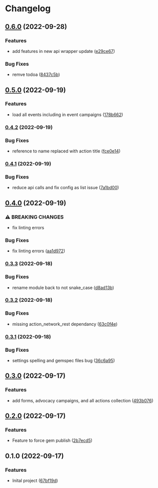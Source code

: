 # Changelog

## [0.6.0](https://www.github.com/joe-irving/jekyll-action-network/compare/v0.5.0...v0.6.0) (2022-09-28)


### Features

* add features in new api wrapper update ([e29ce67](https://www.github.com/joe-irving/jekyll-action-network/commit/e29ce67e63d612a30c493317c752441472c2d30b))


### Bug Fixes

* remve todoa ([8437c5b](https://www.github.com/joe-irving/jekyll-action-network/commit/8437c5bb4b71789d3321205096f97595899707fe))

## [0.5.0](https://www.github.com/joe-irving/jekyll-action-network/compare/v0.4.2...v0.5.0) (2022-09-19)


### Features

* load all events including in event campaigns ([178b662](https://www.github.com/joe-irving/jekyll-action-network/commit/178b662d8a6c7b43ad842594fc62dd3e00b97f5e))

### [0.4.2](https://www.github.com/joe-irving/jekyll-action-network/compare/v0.4.1...v0.4.2) (2022-09-19)


### Bug Fixes

* reference to name replaced with action title ([fce0e14](https://www.github.com/joe-irving/jekyll-action-network/commit/fce0e14961b28fa96ece0e69b41410982c1c564a))

### [0.4.1](https://www.github.com/joe-irving/jekyll-action-network/compare/v0.4.0...v0.4.1) (2022-09-19)


### Bug Fixes

* reduce api calls and fix config as list issue ([7a1bd00](https://www.github.com/joe-irving/jekyll-action-network/commit/7a1bd0098eca05dc3808febf2962eaa1f8b4b3b0))

## [0.4.0](https://www.github.com/joe-irving/jekyll-action-network/compare/v0.3.3...v0.4.0) (2022-09-19)


### ⚠ BREAKING CHANGES

* fix linting errors

### Bug Fixes

* fix linting errors ([aa1d972](https://www.github.com/joe-irving/jekyll-action-network/commit/aa1d972739a669d05762dc46043650e9454a6d81))

### [0.3.3](https://www.github.com/joe-irving/jekyll-action-network/compare/v0.3.2...v0.3.3) (2022-09-18)


### Bug Fixes

* rename module back to not snake_case ([d8ad13b](https://www.github.com/joe-irving/jekyll-action-network/commit/d8ad13b21187a042aa32929d6744dda428dea6aa))

### [0.3.2](https://www.github.com/joe-irving/jekyll-action-network/compare/v0.3.1...v0.3.2) (2022-09-18)


### Bug Fixes

* missing action_network_rest dependancy ([63c0f4e](https://www.github.com/joe-irving/jekyll-action-network/commit/63c0f4ec4a62c87be63e41d1a2f51bf9728ca821))

### [0.3.1](https://www.github.com/joe-irving/jekyll-action-network/compare/v0.3.0...v0.3.1) (2022-09-18)


### Bug Fixes

* settings spelling and gemspec files bug ([36c6a95](https://www.github.com/joe-irving/jekyll-action-network/commit/36c6a953c404ff8f5757ea83fd9aa1adb921c674))

## [0.3.0](https://www.github.com/joe-irving/jekyll-action-network/compare/v0.2.0...v0.3.0) (2022-09-17)


### Features

* add forms, advocacy campaigns, and all actions collection ([493b076](https://www.github.com/joe-irving/jekyll-action-network/commit/493b076e784f159a119a4a8424c54c4859a574dd))

## [0.2.0](https://www.github.com/joe-irving/jekyll-action-network/compare/v0.1.0...v0.2.0) (2022-09-17)


### Features

* Feature to force gem publish ([2b7ecd5](https://www.github.com/joe-irving/jekyll-action-network/commit/2b7ecd52ec0bd85d4765b8aeb13b1ddf25257c3a))

## 0.1.0 (2022-09-17)


### Features

* Inital project ([67bf19d](https://www.github.com/joe-irving/jekyll-action-network/commit/67bf19d03caafb9a3b90bbe6e940de75a8ec52a8))
